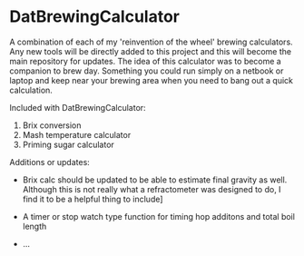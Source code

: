 DatBrewingCalculator
====================

A combination of each of my 'reinvention of the wheel' brewing calculators. Any new tools will be directly added
to this project and this will become the main repository for updates. The idea of this calculator was to become a
companion to brew day. Something you could run simply on a netbook or laptop and keep near your brewing area when
you need to bang out a quick calculation.

Included with DatBrewingCalculator:
1. Brix conversion
2. Mash temperature calculator
3. Priming sugar calculator

Additions or updates:
- Brix calc should be updated to be able to estimate final gravity as well. Although this is not really what a
refractometer was designed to do, I find it to be a helpful thing to include]

- A timer or stop watch type function for timing hop additons and total boil length

- ...
